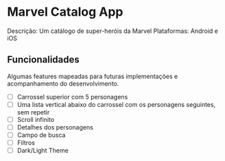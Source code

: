 # Marvel Catalog App

Descrição: Um catálogo de super-heróis da Marvel 
Plataformas: Android e iOS

## Funcionalidades

Algumas features mapeadas para futuras implementações e acompanhamento do desenvolvimento.

- [ ] Carrossel superior com 5 personagens
- [ ] Uma lista vertical abaixo do carrossel com os personagens seguintes, sem repetir
- [ ] Scroll infinito
- [ ] Detalhes dos personagens
- [ ] Campo de busca
- [ ] Filtros
- [ ] Dark/Light Theme

